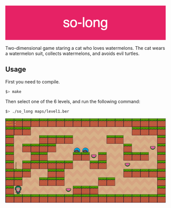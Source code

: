![Alt text](./so-long.png?raw=true "Title")

Two-dimensional game staring a cat who loves watermelons. The cat wears a watermelon suit, collects watermelons, and avoids evil turtles.

## Usage
First you need to compile.
```bash
$> make
```

Then select one of the 6 levels, and run the following command:

```bash
$> ./so_long maps/level1.ber 
```
![](https://github.com/alia1738/so_long/blob/main/so-long.gif)
